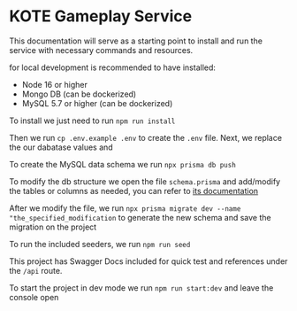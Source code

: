 # KOTE Gameplay Service

This documentation will serve as a starting point to install and run the service with necessary commands and resources.

for local development is recommended to have installed:

-   Node 16 or higher
-   Mongo DB (can be dockerized)
-   MySQL 5.7 or higher (can be dockerized)

To install we just need to run `npm run install`

Then we run `cp .env.example .env` to create the `.env` file. Next, we replace the our dabatase values and 

To create the MySQL data schema we run `npx prisma db push`

To modify the db structure we open the file `schema.prisma` and add/modify the tables or columns as needed, you can refer to [its documentation](https://www.prisma.io/docs/concepts/components/prisma-migrate)

After we modify the file, we run `npx prisma migrate dev --name "the_specified_modification` to generate the new schema and save the migration on the project

To run the included seeders, we run `npm run seed`

This project has Swagger Docs included for quick test and references under the `/api` route.

To start the project in dev mode we run `npm run start:dev` and leave the console open